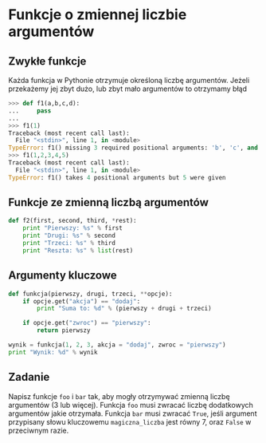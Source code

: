 # Funkcje o zmiennej liczbie argumentów

## Zwykłe funkcje

Każda funkcja w Pythonie otrzymuje określoną liczbę argumentów. Jeżeli przekażemy jej zbyt dużo, lub zbyt mało argumentów to otrzymamy błąd

```python
>>> def f1(a,b,c,d):
...     pass
...
>>> f1(1)
Traceback (most recent call last):
  File "<stdin>", line 1, in <module>
TypeError: f1() missing 3 required positional arguments: 'b', 'c', and 'd'
>>> f1(1,2,3,4,5)
Traceback (most recent call last):
  File "<stdin>", line 1, in <module>
TypeError: f1() takes 4 positional arguments but 5 were given
```

## Funkcje ze zmienną liczbą argumentów

```python
def f2(first, second, third, *rest):
    print "Pierwszy: %s" % first
    print "Drugi: %s" % second
    print "Trzeci: %s" % third
    print "Reszta: %s" % list(rest)
```

## Argumenty kluczowe

```python
def funkcja(pierwszy, drugi, trzeci, **opcje):
    if opcje.get("akcja") == "dodaj":
        print "Suma to: %d" % (pierwszy + drugi + trzeci)

    if opcje.get("zwroc") == "pierwszy":
        return pierwszy

wynik = funkcja(1, 2, 3, akcja = "dodaj", zwroc = "pierwszy")
print "Wynik: %d" % wynik
```

## Zadanie

Napisz funkcje `foo` i `bar` tak, aby mogły otrzymywać zmienną liczbę argumentów (3 lub więcej). Funkcja `foo` musi zwracać liczbę dodatkowych argumentów jakie otrzymała. Funkcja `bar` musi zwracać `True`, jeśli argument przypisany słowu kluczowemu `magiczna_liczba` jest równy 7, oraz `False` w przeciwnym razie.
